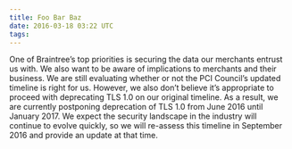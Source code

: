 ```yaml
---
title: Foo Bar Baz
date: 2016-03-18 03:22 UTC
tags:
---
```

One of Braintree’s top priorities is securing the data our merchants entrust us with. We also want to be aware of implications to merchants and their business. We are still evaluating whether or not the PCI Council’s updated timeline is right for us. However, we also don’t believe it’s appropriate to proceed with deprecating TLS 1.0 on our original timeline. As a result, we are currently postponing deprecation of TLS 1.0 from June 2016 until January 2017. We expect the security landscape in the industry will continue to evolve quickly, so we will re-assess this timeline in September 2016 and provide an update at that time.
